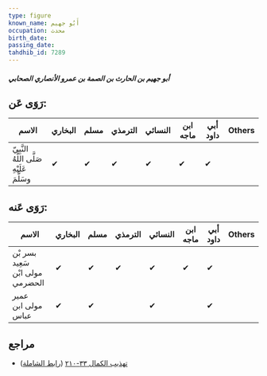 ```yaml
---
type: figure
known_name: أَبُو جهيم
occupation: محدث
birth_date:
passing_date:
tahdhib_id: 7289
---
```

##### أبو جهيم بن الحارث بن الصمة بن عمرو الأنصاري الصحابي

## رَوَى عَن:
| الاسم                                      | البخاري | مسلم | الترمذي | النسائي | ابن ماجه | أبي داود | Others |
| ------------------------------------------ | ------- | ---- | ------- | ------- | -------- | -------- | ------ |
| النَّبِيّ صَلَّى اللَّهُ عَلَيْهِ وسَلَّمَ | ✔       | ✔    | ✔       | ✔       | ✔        | ✔        |        |
## رَوَى عَنه:
| الاسم                            | البخاري | مسلم | الترمذي | النسائي | ابن ماجه | أبي داود | Others |
| -------------------------------- | ------- | ---- | ------- | ------- | -------- | -------- | ------ |
| بسر بْن سَعِيد مولى ابْن الحضرمي | ✔       | ✔    | ✔       | ✔       | ✔        | ✔        |        |
| عمير مولى ابن عباس               | ✔       | ✔    |         | ✔       |          | ✔        |        |
## مراجع
- [تهذيب الكمال ٣٣-٢١٠](obsidian://open?vault=Tahdhib-al-Kamal&file=Figures/٧٢٨٩-أبو%20جهيم%20بن%20الحارث%20بن%20الصمة%20بن%20عمرو%20الأنصاري%20الصحابي) ([رابط الشاملة](https://shamela.ws/book/3722/17881))
